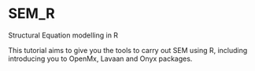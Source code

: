 # SEM_R
Structural Equation modelling in R


This tutorial aims to give you the tools to carry out SEM using R, including introducing you to OpenMx, Lavaan and Onyx packages.
